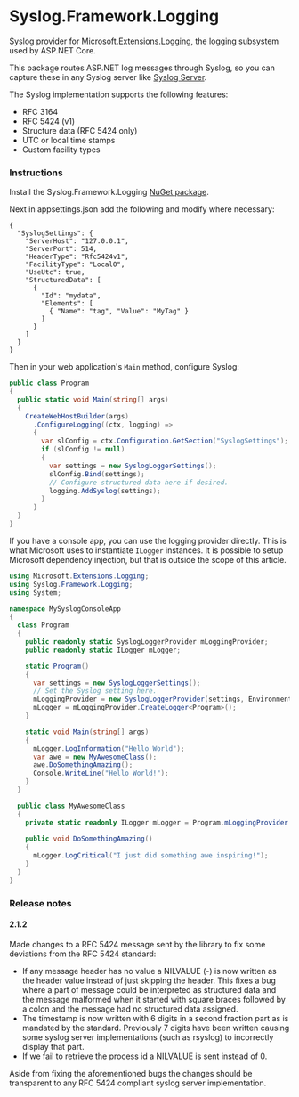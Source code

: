 # Syslog.Framework.Logging
Syslog provider for [Microsoft.Extensions.Logging](https://www.nuget.org/packages/Microsoft.Extensions.Logging), the logging subsystem used by ASP.NET Core.

This package routes ASP.NET log messages through Syslog, so you can capture these in any Syslog server like [Syslog Server](https://github.com/mguinness/syslogserver).

The Syslog implementation supports the following features:

 - RFC 3164
 - RFC 5424 (v1)
 - Structure data (RFC 5424 only)
 - UTC or local time stamps
 - Custom facility types

### Instructions

Install the Syslog.Framework.Logging [NuGet package](https://www.nuget.org/packages/Syslog.Framework.Logging).

Next in appsettings.json add the following and modify where necessary:

    {
      "SyslogSettings": {
        "ServerHost": "127.0.0.1",
        "ServerPort": 514,
        "HeaderType": "Rfc5424v1",
        "FacilityType": "Local0",
        "UseUtc": true,
        "StructuredData": [ 
          {
            "Id": "mydata",
            "Elements": [
              { "Name": "tag", "Value": "MyTag" }
            ]
          }
        ]
      }
    }

Then in your web application's `Main` method, configure Syslog:

```csharp
public class Program
{
  public static void Main(string[] args)
  {
    CreateWebHostBuilder(args)
      .ConfigureLogging((ctx, logging) =>
      {
        var slConfig = ctx.Configuration.GetSection("SyslogSettings");
        if (slConfig != null)
        {
          var settings = new SyslogLoggerSettings();
          slConfig.Bind(settings);
          // Configure structured data here if desired.
          logging.AddSyslog(settings);
        }
      }
  }
}
```

If you have a console app, you can use the logging provider directly. This is what Microsoft uses to instantiate `ILogger` instances. It is possible to setup Microsoft dependency injection, but that is outside the scope of this article.

```csharp
using Microsoft.Extensions.Logging;
using Syslog.Framework.Logging;
using System;

namespace MySyslogConsoleApp
{
  class Program
  {
    public readonly static SyslogLoggerProvider mLoggingProvider;
    public readonly static ILogger mLogger;

    static Program()
    {
      var settings = new SyslogLoggerSettings();
      // Set the Syslog setting here.
      mLoggingProvider = new SyslogLoggerProvider(settings, Environment.MachineName, Microsoft.Extensions.Logging.LogLevel.Debug);
      mLogger = mLoggingProvider.CreateLogger<Program>();
    }

    static void Main(string[] args)
    {
      mLogger.LogInformation("Hello World");
      var awe = new MyAwesomeClass();
      awe.DoSomethingAmazing();
      Console.WriteLine("Hello World!");
    }
  }

  public class MyAwesomeClass
  {
    private static readonly ILogger mLogger = Program.mLoggingProvider.CreateLogger<MyAwesomeClass>();
    
    public void DoSomethingAmazing()
    {
      mLogger.LogCritical("I just did something awe inspiring!");
    }
  }
}
```
### Release notes
#### 2.1.2
Made changes to a RFC 5424 message sent by the library to fix some deviations from the RFC 5424 standard:
* If any message header has no value a NILVALUE (-) is now written as the header value instead of just skipping the header. This fixes a bug where a part of message could be interpreted as structured data and the message malformed when it started with square braces followed by a colon and the message had no structured data assigned.
* The timestamp is now written with 6 digits in a second fraction part as is mandated by the standard. Previously 7 digits have been written causing some syslog server implementations (such as rsyslog) to incorrectly display that part.
* If we fail to retrieve the process id a NILVALUE is sent instead of 0.

Aside from fixing the aforementioned bugs the changes should be transparent to any RFC 5424 compliant syslog server implementation.
